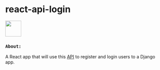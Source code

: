 # react-api-login
<img src="https://cdn.worldvectorlogo.com/logos/react-2.svg" width="50" height="50"/>

### `About:`
A React app that will use this [API](https://github.com/Adamhunter108/django-api-login) to register and login users to a Django app.
